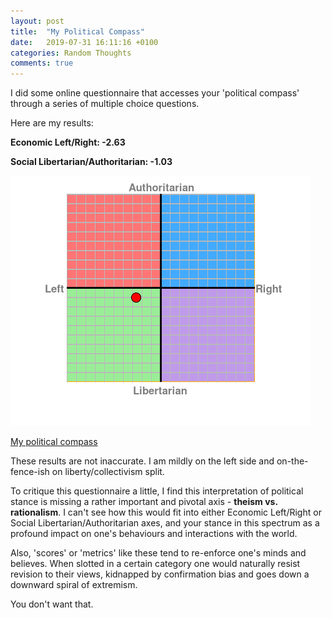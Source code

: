 ```yaml
---
layout: post
title:  "My Political Compass"
date:   2019-07-31 16:11:16 +0100
categories: Random Thoughts
comments: true
---
```

I did some online questionnaire that accesses your 'political compass' through a series of multiple choice questions.

<!--MORE-->

Here are my results:

**Economic Left/Right: -2.63**

**Social Libertarian/Authoritarian: -1.03**

![My political compass](/assets/political-compass.png)

[My political compass](https://www.politicalcompass.org/analysis2?ec=-2.63&soc=-1.03)

These results are not inaccurate. I am mildly on the left side and on-the-fence-ish on liberty/collectivism split.

To critique this questionnaire a little, I find this interpretation of political stance is missing a rather important 
and pivotal axis - **theism vs. rationalism**. I can't see how this would fit into either Economic Left/Right or 
Social Libertarian/Authoritarian axes, and your stance in this spectrum as a profound impact on one's behaviours and 
interactions with the world.

Also, 'scores' or 'metrics' like these tend to re-enforce one's minds and believes. When slotted in a certain category 
one would naturally resist revision to their views, kidnapped by confirmation bias and goes down a downward spiral of 
extremism.

You don't want that.

